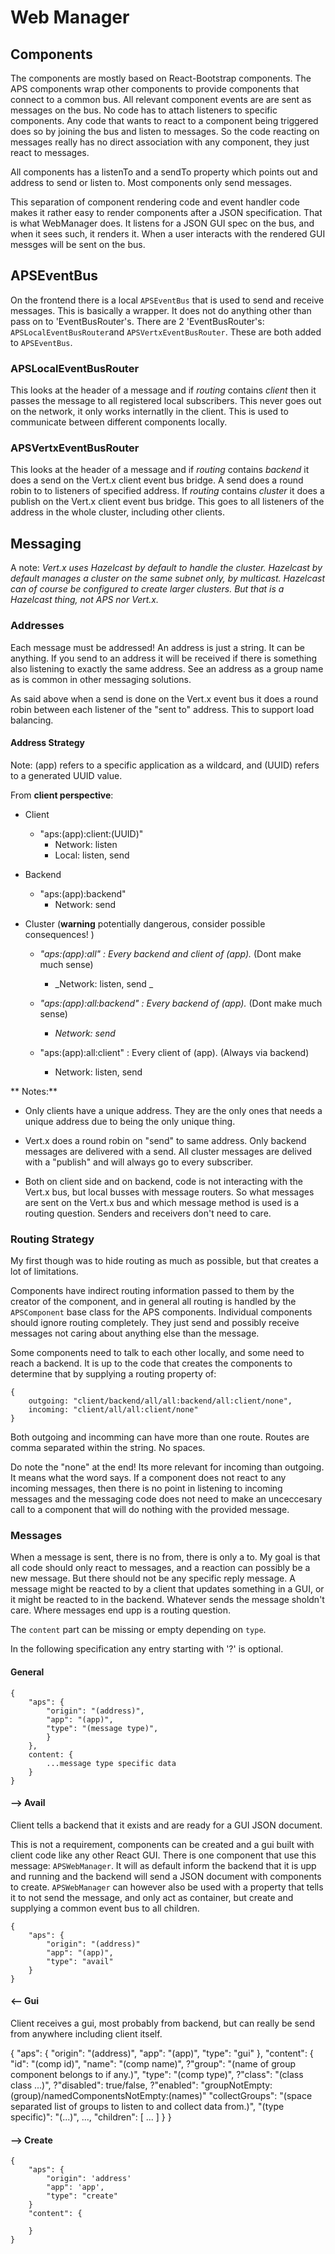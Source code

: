 # Web Manager

## Components

The components are mostly based on React-Bootstrap components. The APS components wrap other components to provide components that connect to a common bus. All relevant component events are are sent as messages on the bus. No code has to attach listeners to specific components. Any code that wants to react to a component being triggered does so by joining the bus and listen to messages. So the code reacting on messages really has no direct association with any component, they just react to messages.

All components has a listenTo and a sendTo property which points out and address to send or listen to. Most components only send messages. 

This separation of component rendering code and event handler code makes it rather easy to render components after a JSON specification. That is what WebManager does. It listens for a JSON GUI spec on the bus, and when it sees such, it renders it. When a user interacts with the rendered GUI messges will be sent on the bus.  

## APSEventBus

On the frontend there is a local `APSEventBus` that is used to send and receive messages. This is basically a wrapper. It does not do anything other than pass on to 'EventBusRouter's. There are 2 'EventBusRouter's: `APSLocalEventBusRouter`and `APSVertxEventBusRouter`. These are both added to `APSEventBus`. 

### APSLocalEventBusRouter

This looks at the header of a message and if _routing_ contains _client_ then it passes the message to all registered local subscribers. This never goes out on the network, it only works internatlly in the client. This is used to communicate between different components locally.

### APSVertxEventBusRouter

This looks at the header of a message and if _routing_ contains _backend_ it does a send on the Vert.x client event bus bridge. A send does a round robin to to listeners of specified address. If _routing_ contains _cluster_ it does a publish on the Vert.x client event bus bridge. This goes to all listeners of the address in the whole cluster, including other clients.

## Messaging

A note: _Vert.x uses Hazelcast by default to handle the cluster. Hazelcast by default manages a cluster on the same subnet only, by multicast. Hazelcast can of course be configured to create larger clusters. But that is a Hazelcast thing, not APS nor Vert.x._ 

### Addresses

Each message must be addressed! An address is just a string. It can be anything. If you send to an address it will be received if there is something also listening to exactly the same address. See an address as a group name as is common in other messaging solutions.

As said above when a send is done on the Vert.x event bus it does a round robin between each listener of the "sent to" address. This to support load balancing.  

#### Address Strategy

Note: (app) refers to a specific application as a wildcard, and (UUID) refers to a generated UUID value.

From **client perspective**:

- Client 

     - "aps:(app):client:(UUID)"
        - Network: listen
        - Local: listen, send  

- Backend

    - "aps:(app):backend" 
       - Network: send

- Cluster (**warning** potentially dangerous, consider possible consequences! )

    - _"aps:(app):all" : Every backend and client of (app)._ (Dont make much sense)
       - _Network: listen, send _

    - _"aps:(app):all:backend" : Every backend of (app)._ (Dont make much sense)
       - _Network: send_

    - "aps:(app):all:client" : Every client of (app). (Always via backend)
        - Network: listen, send

** Notes:**
   
- Only clients have a unique address. They are the only ones that needs a unique address due to being the only unique thing. 

- Vert.x does a round robin on "send" to same address. Only backend messages are delivered with a send. All cluster messages are delived with a "publish" and will always go to every subscriber.

- Both on client side and on backend, code is not interacting with the Vert.x bus, but local busses with message routers. So what messages are sent on the Vert.x bus and which message method is used is a routing question. Senders and receivers don't need to care. 

### Routing Strategy

My first though was to hide routing as much as possible, but that creates a lot of limitations. 

Components have indirect routing information passed to them by the creator of the component, and in general all routing is handled by the `APSComponent` base class for the APS components. Individual components should ignore routing completely. They just send and possibly receive messages not caring about anything else than the message.

Some components need to talk to each other locally, and some need to reach a backend. It is up to the code that creates the components to determine that by supplying a routing property of:

    {
        outgoing: "client/backend/all/all:backend/all:client/none",
        incoming: "client/all/all:client/none"
    }

Both outgoing and incomming can have more than one route. Routes are comma separated within the string. No spaces. 

Do note the "none" at the end! Its more relevant for incoming than outgoing. It means what the word says. If a component does not react to any incoming messages, then there is no point in listening to incoming messages and the messaging code does not need to make an unceccesary call to a component that will do nothing with the provided message.

### Messages

When a message is sent, there is no from, there is only a to. My goal is that all code should only react to messages, and a reaction can possibly be a new message. But there should not be any specific reply message. A message might be reacted to by a client that updates something in a GUI, or it might be reacted to in the backend. Whatever sends the message sholdn't care. Where messages end upp is a routing question. 

The `content` part can be missing or empty depending on `type`.

In the following specification any entry starting with '?' is optional.

#### General

    {
        "aps": { 
            "origin": "(address)",
            "app": "(app)",
            "type": "(message type)",
            }
        },
        content: { 
            ...message type specific data
        }
    }

#### --> Avail 

Client tells a backend that it exists and are ready for a GUI JSON document. 

This is not a requirement, components can be created and a gui built with client code like any other React GUI. There is one component that use this message: `APSWebManager`. It will as default inform the backend that it is upp and running and the backend will send a JSON document with components to create. `APSWebManager` can however also be used with a property that tells it to not send the message, and only act as container, but create and supplying a common event bus to all children. 

    {
        "aps": {
            "origin": "(address)"
            "app": "(app)",
            "type": "avail"
        }
    }

#### <-- Gui

Client receives a gui, most probably from backend, but can really be send from anywhere including client itself.

{
    "aps": {
        "origin": "(address)",
        "app": "(app)",
        "type": "gui"
    },
    "content": {
        "id": "(comp id)",
        "name": "(comp name)",
        ?"group": "(name of group component belongs to if any.)",
        "type": "(comp type)",
        ?"class": "(class class ...)",
        ?"disabled": true/false,
        ?"enabled": "groupNotEmpty:(group)/namedComponentsNotEmpty:(names)"
        "collectGroups": "(space separated list of groups to listen to and collect data from.)",
        "(type specific)": "(...)",
        ...,
        "children": [
            ...
        ]
    } 
} 

#### --> Create

    {
        "aps": {
            "origin": 'address'
            "app": 'app',
            "type": "create"
        }
        "content": {
    
        }
    }


